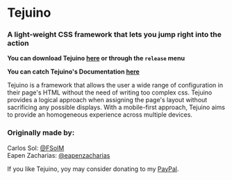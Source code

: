 # Tejuino
### A light-weight CSS framework that lets you jump right into the action

**You can download Tejuino [here](https://github.com/FSolM/Tejuino/archive/v1.0.0.zip) or through the `release` menu**

**You can catch Tejuino's Documentation [here](https://fsolm.github.io/Tejuino/)**

Tejuino is a framework that allows the user a wide range of configuration in their page's HTML without the need of writing too complex css. Tejuino provides a logical approach when assigning the page's layout without sacrificing any possible displays. With a mobile-first approach, Tejuino aims to provide an homogeneous experience across multiple devices.

### Originally made by:
Carlos Sol: <a href="https://github.com/FSolM">@FSolM</a><br>
Eapen Zacharias: <a href="https://github.com/eapenzacharias">@eapenzacharias</a>

If you like Tejuino, yoy may consider donating to my [PayPal](https://www.paypal.me/carlossol).
